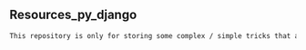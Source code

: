 ## Resources_py_django
```bash
This repository is only for storing some complex / simple tricks that are helpful for website development.
```
